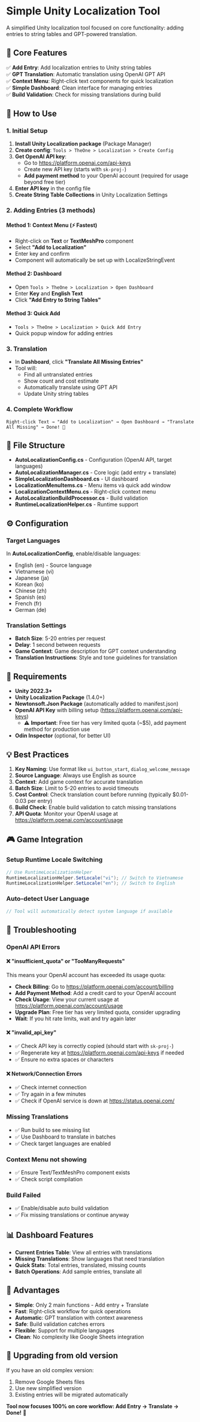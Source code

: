 # Simple Unity Localization Tool

A simplified Unity localization tool focused on core functionality: adding entries to string tables and GPT-powered translation.

## 🎯 Core Features

✅ **Add Entry**: Add localization entries to Unity string tables  
✅ **GPT Translation**: Automatic translation using OpenAI GPT API  
✅ **Context Menu**: Right-click text components for quick localization  
✅ **Simple Dashboard**: Clean interface for managing entries  
✅ **Build Validation**: Check for missing translations during build  

## 🚀 How to Use

### 1. Initial Setup
1. **Install Unity Localization package** (Package Manager)
2. **Create config**: `Tools > TheOne > Localization > Create Config`
3. **Get OpenAI API key**: 
   - Go to https://platform.openai.com/api-keys
   - Create new API key (starts with `sk-proj-`)
   - **Add payment method** to your OpenAI account (required for usage beyond free tier)
4. **Enter API key** in the config file
5. **Create String Table Collections** in Unity Localization Settings

### 2. Adding Entries (3 methods)

#### Method 1: Context Menu (⚡ Fastest)
- Right-click on **Text** or **TextMeshPro** component
- Select **"Add to Localization"**
- Enter key and confirm
- Component will automatically be set up with LocalizeStringEvent

#### Method 2: Dashboard
- Open `Tools > TheOne > Localization > Open Dashboard`
- Enter **Key** and **English Text**
- Click **"Add Entry to String Tables"**

#### Method 3: Quick Add
- `Tools > TheOne > Localization > Quick Add Entry`
- Quick popup window for adding entries

### 3. Translation
- In **Dashboard**, click **"Translate All Missing Entries"**
- Tool will:
  - Find all untranslated entries
  - Show count and cost estimate
  - Automatically translate using GPT API
  - Update Unity string tables

### 4. Complete Workflow
```
Right-click Text → "Add to Localization" → Open Dashboard → "Translate All Missing" → Done! 🎉
```

## 📁 File Structure

- **AutoLocalizationConfig.cs** - Configuration (OpenAI API, target languages)
- **AutoLocalizationManager.cs** - Core logic (add entry + translate)
- **SimpleLocalizationDashboard.cs** - UI dashboard
- **LocalizationMenuItems.cs** - Menu items và quick add window
- **LocalizationContextMenu.cs** - Right-click context menu
- **AutoLocalizationBuildProcessor.cs** - Build validation
- **RuntimeLocalizationHelper.cs** - Runtime support

## ⚙️ Configuration

### Target Languages
In **AutoLocalizationConfig**, enable/disable languages:
- English (en) - Source language
- Vietnamese (vi) 
- Japanese (ja)
- Korean (ko)
- Chinese (zh)
- Spanish (es)
- French (fr)
- German (de)

### Translation Settings
- **Batch Size**: 5-20 entries per request
- **Delay**: 1 second between requests
- **Game Context**: Game description for GPT context understanding
- **Translation Instructions**: Style and tone guidelines for translation

## 🔧 Requirements

- **Unity 2022.3+**
- **Unity Localization Package** (1.4.0+)
- **Newtonsoft.Json Package** (automatically added to manifest.json)
- **OpenAI API Key** with billing setup (https://platform.openai.com/api-keys)
  - ⚠️ **Important**: Free tier has very limited quota (~$5), add payment method for production use
- **Odin Inspector** (optional, for better UI)

## 💡 Best Practices

1. **Key Naming**: Use format like `ui_button_start`, `dialog_welcome_message`
2. **Source Language**: Always use English as source
3. **Context**: Add game context for accurate translation
4. **Batch Size**: Limit to 5-20 entries to avoid timeouts
5. **Cost Control**: Check translation count before running (typically $0.01-0.03 per entry)
6. **Build Check**: Enable build validation to catch missing translations
7. **API Quota**: Monitor your OpenAI usage at https://platform.openai.com/account/usage

## 🎮 Game Integration

### Setup Runtime Locale Switching
```csharp
// Use RuntimeLocalizationHelper
RuntimeLocalizationHelper.SetLocale("vi"); // Switch to Vietnamese
RuntimeLocalizationHelper.SetLocale("en"); // Switch to English
```

### Auto-detect User Language
```csharp
// Tool will automatically detect system language if available
```

## 🐛 Troubleshooting

### OpenAI API Errors

#### ❌ "insufficient_quota" or "TooManyRequests"
This means your OpenAI account has exceeded its usage quota:
- **Check Billing**: Go to https://platform.openai.com/account/billing
- **Add Payment Method**: Add a credit card to your OpenAI account
- **Check Usage**: View your current usage at https://platform.openai.com/account/usage
- **Upgrade Plan**: Free tier has very limited quota, consider upgrading
- **Wait**: If you hit rate limits, wait and try again later

#### ❌ "invalid_api_key" 
- ✅ Check API key is correctly copied (should start with `sk-proj-`)
- ✅ Regenerate key at https://platform.openai.com/api-keys if needed
- ✅ Ensure no extra spaces or characters

#### ❌ Network/Connection Errors
- ✅ Check internet connection
- ✅ Try again in a few minutes
- ✅ Check if OpenAI service is down at https://status.openai.com/

### Missing Translations
- ✅ Run build to see missing list
- ✅ Use Dashboard to translate in batches
- ✅ Check target languages are enabled

### Context Menu not showing
- ✅ Ensure Text/TextMeshPro component exists
- ✅ Check script compilation

### Build Failed
- ✅ Enable/disable auto build validation
- ✅ Fix missing translations or continue anyway

## 📊 Dashboard Features

- **Current Entries Table**: View all entries with translations
- **Missing Translations**: Show languages that need translation
- **Quick Stats**: Total entries, translated, missing counts
- **Batch Operations**: Add sample entries, translate all

## 🌟 Advantages

- **Simple**: Only 2 main functions - Add entry + Translate
- **Fast**: Right-click workflow for quick operations
- **Automatic**: GPT translation with context awareness
- **Safe**: Build validation catches errors
- **Flexible**: Support for multiple languages
- **Clean**: No complexity like Google Sheets integration

## 🔄 Upgrading from old version

If you have an old complex version:
1. Remove Google Sheets files
2. Use new simplified version
3. Existing entries will be migrated automatically

**Tool now focuses 100% on core workflow: Add Entry → Translate → Done!** 🚀
